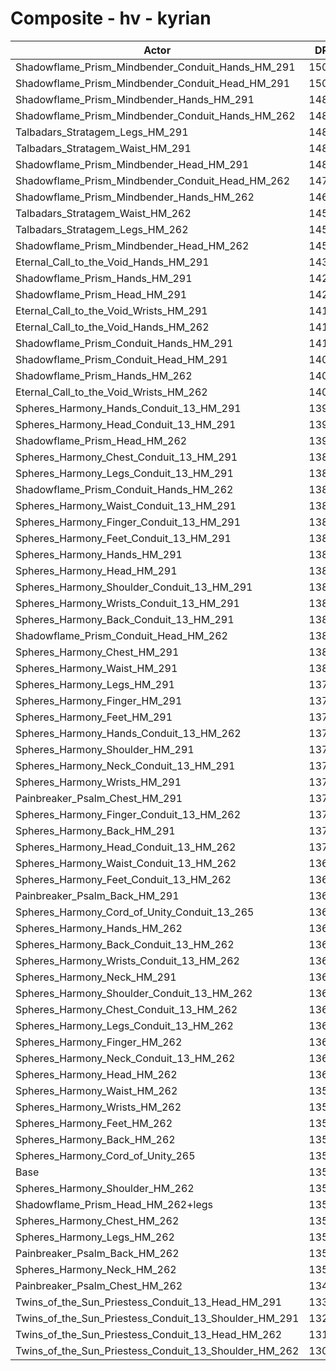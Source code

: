# Composite - hv - kyrian
| Actor | DPS | Increase |
|---|:---:|:---:|
|Shadowflame_Prism_Mindbender_Conduit_Hands_HM_291|15040|10.82%|
|Shadowflame_Prism_Mindbender_Conduit_Head_HM_291|15006|10.57%|
|Shadowflame_Prism_Mindbender_Hands_HM_291|14828|9.26%|
|Shadowflame_Prism_Mindbender_Conduit_Hands_HM_262|14823|9.22%|
|Talbadars_Stratagem_Legs_HM_291|14812|9.14%|
|Talbadars_Stratagem_Waist_HM_291|14806|9.10%|
|Shadowflame_Prism_Mindbender_Head_HM_291|14801|9.06%|
|Shadowflame_Prism_Mindbender_Conduit_Head_HM_262|14730|8.54%|
|Shadowflame_Prism_Mindbender_Hands_HM_262|14612|7.67%|
|Talbadars_Stratagem_Waist_HM_262|14599|7.57%|
|Talbadars_Stratagem_Legs_HM_262|14543|7.16%|
|Shadowflame_Prism_Mindbender_Head_HM_262|14525|7.02%|
|Eternal_Call_to_the_Void_Hands_HM_291|14337|5.64%|
|Shadowflame_Prism_Hands_HM_291|14263|5.10%|
|Shadowflame_Prism_Head_HM_291|14240|4.92%|
|Eternal_Call_to_the_Void_Wrists_HM_291|14192|4.57%|
|Eternal_Call_to_the_Void_Hands_HM_262|14125|4.08%|
|Shadowflame_Prism_Conduit_Hands_HM_291|14105|3.93%|
|Shadowflame_Prism_Conduit_Head_HM_291|14081|3.75%|
|Shadowflame_Prism_Hands_HM_262|14051|3.53%|
|Eternal_Call_to_the_Void_Wrists_HM_262|14040|3.45%|
|Spheres_Harmony_Hands_Conduit_13_HM_291|13975|2.98%|
|Spheres_Harmony_Head_Conduit_13_HM_291|13966|2.91%|
|Shadowflame_Prism_Head_HM_262|13916|2.54%|
|Spheres_Harmony_Chest_Conduit_13_HM_291|13899|2.41%|
|Spheres_Harmony_Legs_Conduit_13_HM_291|13897|2.40%|
|Shadowflame_Prism_Conduit_Hands_HM_262|13892|2.36%|
|Spheres_Harmony_Waist_Conduit_13_HM_291|13890|2.35%|
|Spheres_Harmony_Finger_Conduit_13_HM_291|13890|2.35%|
|Spheres_Harmony_Feet_Conduit_13_HM_291|13883|2.29%|
|Spheres_Harmony_Hands_HM_291|13880|2.27%|
|Spheres_Harmony_Head_HM_291|13868|2.18%|
|Spheres_Harmony_Shoulder_Conduit_13_HM_291|13854|2.08%|
|Spheres_Harmony_Wrists_Conduit_13_HM_291|13831|1.91%|
|Spheres_Harmony_Back_Conduit_13_HM_291|13818|1.82%|
|Shadowflame_Prism_Conduit_Head_HM_262|13816|1.80%|
|Spheres_Harmony_Chest_HM_291|13807|1.74%|
|Spheres_Harmony_Waist_HM_291|13803|1.70%|
|Spheres_Harmony_Legs_HM_291|13798|1.67%|
|Spheres_Harmony_Finger_HM_291|13792|1.62%|
|Spheres_Harmony_Feet_HM_291|13786|1.58%|
|Spheres_Harmony_Hands_Conduit_13_HM_262|13773|1.48%|
|Spheres_Harmony_Shoulder_HM_291|13763|1.41%|
|Spheres_Harmony_Neck_Conduit_13_HM_291|13762|1.40%|
|Spheres_Harmony_Wrists_HM_291|13743|1.26%|
|Painbreaker_Psalm_Chest_HM_291|13739|1.23%|
|Spheres_Harmony_Finger_Conduit_13_HM_262|13733|1.19%|
|Spheres_Harmony_Back_HM_291|13730|1.17%|
|Spheres_Harmony_Head_Conduit_13_HM_262|13717|1.07%|
|Spheres_Harmony_Waist_Conduit_13_HM_262|13690|0.88%|
|Spheres_Harmony_Feet_Conduit_13_HM_262|13685|0.83%|
|Painbreaker_Psalm_Back_HM_291|13683|0.82%|
|Spheres_Harmony_Cord_of_Unity_Conduit_13_265|13679|0.79%|
|Spheres_Harmony_Hands_HM_262|13677|0.78%|
|Spheres_Harmony_Back_Conduit_13_HM_262|13676|0.77%|
|Spheres_Harmony_Wrists_Conduit_13_HM_262|13676|0.77%|
|Spheres_Harmony_Neck_HM_291|13674|0.75%|
|Spheres_Harmony_Shoulder_Conduit_13_HM_262|13654|0.61%|
|Spheres_Harmony_Chest_Conduit_13_HM_262|13648|0.56%|
|Spheres_Harmony_Legs_Conduit_13_HM_262|13641|0.51%|
|Spheres_Harmony_Finger_HM_262|13634|0.46%|
|Spheres_Harmony_Neck_Conduit_13_HM_262|13617|0.33%|
|Spheres_Harmony_Head_HM_262|13610|0.28%|
|Spheres_Harmony_Waist_HM_262|13597|0.19%|
|Spheres_Harmony_Wrists_HM_262|13587|0.11%|
|Spheres_Harmony_Feet_HM_262|13585|0.10%|
|Spheres_Harmony_Back_HM_262|13580|0.06%|
|Spheres_Harmony_Cord_of_Unity_265|13580|0.06%|
|Base|13572|0.00%|
|Spheres_Harmony_Shoulder_HM_262|13556|-0.11%|
|Shadowflame_Prism_Head_HM_262+legs|13553|-0.13%|
|Spheres_Harmony_Chest_HM_262|13551|-0.15%|
|Spheres_Harmony_Legs_HM_262|13548|-0.17%|
|Painbreaker_Psalm_Back_HM_262|13537|-0.26%|
|Spheres_Harmony_Neck_HM_262|13523|-0.36%|
|Painbreaker_Psalm_Chest_HM_262|13488|-0.61%|
|Twins_of_the_Sun_Priestess_Conduit_13_Head_HM_291|13347|-1.66%|
|Twins_of_the_Sun_Priestess_Conduit_13_Shoulder_HM_291|13252|-2.36%|
|Twins_of_the_Sun_Priestess_Conduit_13_Head_HM_262|13104|-3.45%|
|Twins_of_the_Sun_Priestess_Conduit_13_Shoulder_HM_262|13056|-3.80%|
